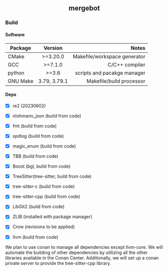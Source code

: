 <h2 align="center">mergebot</h2>

### Build

#### Software

| Package  |   Version    |                        Notes |
|----------|:------------:|-----------------------------:|
| CMake    |  \>=3.20.0   | Makefile/workspace generator |
| GCC      |   \>=7.1.0   |               C/C++ compiler |
| python   |    \>=3.6    |  scripts and pacakge manager |
| GNU Make | 3.79, 3.79.1 |     Makefile/build processor |

#### Deps

- [x] re2 (20230602)
- [x] nlohmann_json (build from code)
- [x] fmt (build from code)
- [x] spdlog (build from code)
- [x] magic_enum (build from code)
- [x] TBB (build from code)
- [x] Boost (bgl, build from code)

- [x] TreeSitter(tree-sitter, build from code)
- [x] tree-sitter-c (build from code)
- [x] tree-sitter-cpp (build from code)

- [x] LibGit2 (build from code)
- [x] ZLIB (installed with package manager)
- [x] Crow (revisions to be applied)
- [x] llvm (build from code)

We plan to use conan to manage all dependencies except llvm-core. We will
automate the building of other dependencies by utilizing all the other libraries
available in the Conan Center. Additionally, we will set up a conan private
server to provide the tree-sitter-cpp library.


